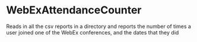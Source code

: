 # WebExAttendanceCounter
Reads in all the csv reports in a directory and reports the number of times a user joined one of the WebEx conferences, and the dates that they did

